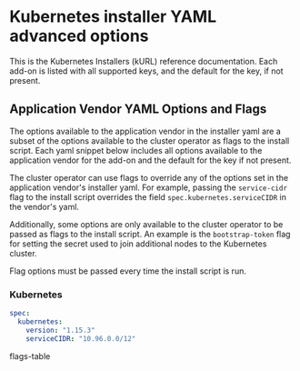 # Kubernetes installer YAML advanced options

This is the Kubernetes Installers (kURL) reference documentation. Each add-on is listed with all supported keys, and the default for the key, if not present.

## Application Vendor YAML Options and Flags

The options available to the application vendor in the installer yaml are a subset of the options available to the cluster operator as flags to the install script.
Each yaml snippet below includes all options available to the application vendor for the add-on and the default for the key if not present.

The cluster operator can use flags to override any of the options set in the application vendor's installer yaml.
For example, passing the `service-cidr` flag to the install script overrides the field `spec.kubernetes.serviceCIDR` in the vendor's yaml.

Additionally, some options are only available to the cluster operator to be passed as flags to the install script. An example is the `bootstrap-token` flag for setting the secret used to join additional nodes to the Kubernetes cluster.

Flag options must be passed every time the install script is run.

### Kubernetes

```yaml
spec:
  kubernetes:
    version: "1.15.3"
    serviceCIDR: "10.96.0.0/12"
```

flags-table
